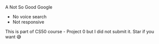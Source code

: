 A Not So Good Google
- No voice search
- Not responsive

This is part of CS50 course - Project 0 but I did not submit it.
Star if you want 😅
